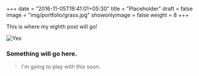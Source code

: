 +++
date = "2016-11-05T19:41:01+05:30"
title = "Placeholder"
draft = false
image = "img/portfolio/grass.jpg"
showonlyimage = false
weight = 8
+++

This is where my eighth post will go!

<!--more-->

![Yes][1]



### Something will go here.



>  I'm going to play with this soon.

[1]: /img/portfolio/grass.jpg
